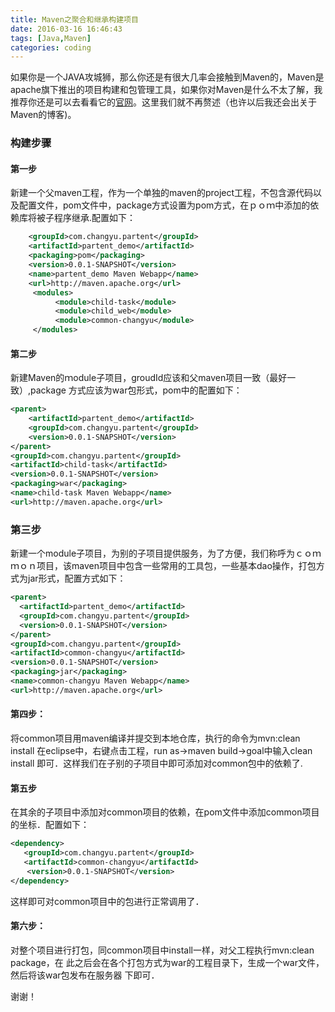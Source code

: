 ```yaml
---
title: Maven之聚合和继承构建项目
date: 2016-03-16 16:46:43
tags: [Java,Maven]
categories: coding
---
```


如果你是一个JAVA攻城狮，那么你还是有很大几率会接触到Maven的，Maven是apache旗下推出的项目构建和包管理工具，如果你对Maven是什么不太了解，我推荐你还是可以去看看它的[官网](http://maven.apache.org/)。这里我们就不再赘述（也许以后我还会出关于Maven的博客)。

### 构建步骤
#### 第一步
新建一个父maven工程，作为一个单独的maven的project工程，不包含源代码以及配置文件，pom文件中，package方式设置为pom方式，在ｐｏｍ中添加的依赖库将被子程序继承.配置如下：
```xml
    <groupId>com.changyu.partent</groupId>
    <artifactId>partent_demo</artifactId>
    <packaging>pom</packaging>
    <version>0.0.1-SNAPSHOT</version>
    <name>partent_demo Maven Webapp</name>
    <url>http://maven.apache.org</url>
     <modules>   
          <module>child-task</module>
          <module>child_web</module>
          <module>common-changyu</module>
     </modules>
 ```

#### 第二步
新建Maven的ｍodule子项目，groudId应该和父maven项目一致（最好一致）,package
方式应该为war包形式，pom中的配置如下：
```xml
<parent>
    <artifactId>partent_demo</artifactId>
    <groupId>com.changyu.partent</groupId>
    <version>0.0.1-SNAPSHOT</version>
</parent>
<groupId>com.changyu.partent</groupId>
<artifactId>child-task</artifactId>
<version>0.0.1-SNAPSHOT</version>
<packaging>war</packaging>
<name>child-task Maven Webapp</name>
<url>http://maven.apache.org</url>
 ```

### 第三步
新建一个module子项目，为别的子项目提供服务，为了方便，我们称呼为ｃｏｍｍｏｎ项目，该maven项目中包含一些常用的工具包，一些基本dao操作，打包方式为jar形式，配置方式如下：
```xml
<parent>
  <artifactId>partent_demo</artifactId>
  <groupId>com.changyu.partent</groupId>
  <version>0.0.1-SNAPSHOT</version>
</parent>
<groupId>com.changyu.partent</groupId>
<artifactId>common-changyu</artifactId>
<version>0.0.1-SNAPSHOT</version>
<packaging>jar</packaging>
<name>common-changyu Maven Webapp</name>
<url>http://maven.apache.org</url>
```

#### 第四步：
将common项目用maven编译并提交到本地仓库，执行的命令为mvn:clean install
在eclipse中，右键点击工程，run as->maven build->goal中输入clean install
即可．这样我们在子别的子项目中即可添加对common包中的依赖了.


#### 第五步
在其余的子项目中添加对common项目的依赖，在pom文件中添加common项目的坐标．配置如下：
```xml
<dependency>
   <groupId>com.changyu.partent</groupId>
   <artifactId>common-changyu</artifactId>
  　<version>0.0.1-SNAPSHOT</version>
</dependency>
```

这样即可对common项目中的包进行正常调用了．

#### 第六步：
对整个项目进行打包，同common项目中install一样，对父工程执行mvn:clean package，在 此之后会在各个打包方式为war的工程目录下，生成一个war文件，然后将该war包发布在服务器 下即可．


  谢谢！
